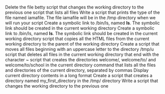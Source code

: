 Delete the file betty
script that changes the working directory to the previous one
script that lists all files
Write a script that prints the type of the file named iamafile. The file iamafile will be in the /tmp directory when we will run your script
Create a symbolic link to /bin/ls, named __ls__. The symbolic link should be created in the current working directory
Create a symbolic link to /bin/ls, named __ls__. The symbolic link should be created in the current working directory
script that copies all the HTML files from the current working directory to the parent of the working directory
Create a script that moves all files beginning with an uppercase letter to the directory /tmp/u
script that deletes all files in the current working directory that end with the character ~
script that creates the directories welcome/, welcome/to/ and welcome/to/school in the current directory
command that lists all the files and directories of the current directory, separated by commas
Display current directory contents in a long format
Create a script that creates a directory named my_first_directory in the /tmp/ directory
Write a script that changes the working directory to the previous one
